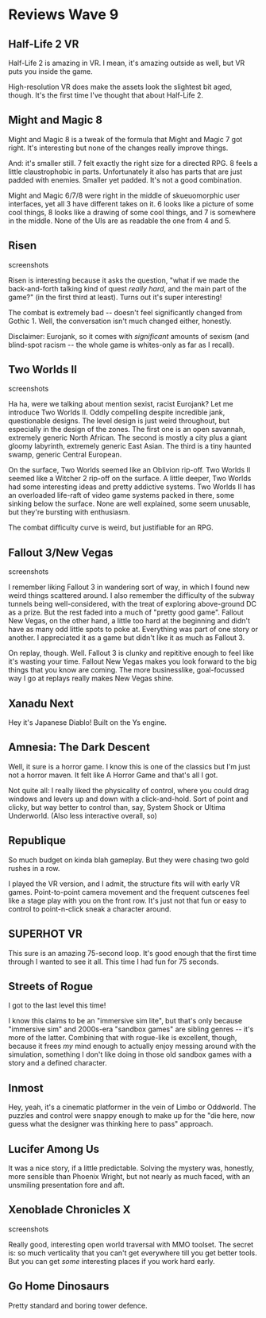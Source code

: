 # Reviews Wave 9
## Half-Life 2 VR
Half-Life 2 is amazing in VR. I mean, it's amazing outside as well, but VR puts you inside the game.

High-resolution VR does make the assets look the slightest bit aged, though. It's the first time I've thought that about Half-Life 2.

## Might and Magic 8
Might and Magic 8 is a tweak of the formula that Might and Magic 7 got right. It's interesting but none of the changes really improve things.

And: it's smaller still. 7 felt exactly the right size for a directed RPG. 8 feels a little claustrophobic in parts.
Unfortunately it also has parts that are just padded with enemies. Smaller yet padded. It's not a good combination.

Might and Magic 6/7/8 were right in the middle of skueuomorphic user interfaces, yet all 3 have different takes on it. 6 looks like a picture of some cool things, 8 looks like a drawing of some cool things, and 7 is somewhere in the middle. None of the UIs are as readable the one from 4 and 5.

## Risen
screenshots

Risen is interesting because it asks the question, "what if we made the back-and-forth talking kind of quest *really hard*, and the main part of the game?" (in the first third at least). Turns out it's super interesting!

The combat is extremely bad -- doesn't feel significantly changed from Gothic 1. Well, the conversation isn't much changed either, honestly.

Disclaimer: Eurojank, so it comes with *significant* amounts of sexism (and blind-spot racism -- the whole game is whites-only as far as I recall).

## Two Worlds II
screenshots

Ha ha, were we talking about mention sexist, racist Eurojank? Let me introduce Two Worlds II. Oddly compelling despite incredible jank, questionable designs. The level design is just weird throughout, but especially in the design of the zones. The first one is an open savannah, extremely generic North African. The second is mostly a city plus a giant gloomy labyrinth, extremely generic East Asian. The third is a tiny haunted swamp, generic Central European.

On the surface, Two Worlds seemed like an Oblivion rip-off. Two Worlds II seemed like a Witcher 2 rip-off on the surface. A little deeper, Two Worlds had some interesting ideas and pretty addictive systems. Two Worlds II has an overloaded life-raft of video game systems packed in there, some sinking below the surface. None are well explained, some seem unusable, but they're bursting with enthusiasm.

The combat difficulty curve is weird, but justifiable for an RPG.

## Fallout 3/New Vegas
screenshots

I remember liking Fallout 3 in wandering sort of way, in which I found new weird things scattered around. I also remember the difficulty of the subway tunnels being well-considered, with the treat of exploring above-ground DC as a prize. But the rest faded into a much of "pretty good game". Fallout New Vegas, on the other hand, a little too hard at the beginning and didn't have as many odd little spots to poke at. Everything was part of one story or another. I appreciated it as a game but didn't like it as much as Fallout 3.

On replay, though. Well. Fallout 3 is clunky and repititive enough to feel like it's wasting your time. Fallout New Vegas makes you look forward to the big things that you know are coming. The more businesslike, goal-focussed way I go at replays really makes New Vegas shine.

## Xanadu Next
Hey it's Japanese Diablo! Built on the Ys engine.

## Amnesia: The Dark Descent
Well, it sure is a horror game. I know this is one of the classics but I'm just not a horror maven. It felt like A Horror Game and that's all I got.

Not quite all: I really liked the physicality of control, where you could drag windows and levers up and down with a click-and-hold. Sort of point and clicky, but way better to control than, say, System Shock or Ultima Underworld. (Also less interactive overall, so)

## Republique
So much budget on kinda blah gameplay. But they were chasing two gold rushes in a row.

I played the VR version, and I admit, the structure fits will with early VR games. Point-to-point camera movement and the frequent cutscenes feel like a stage play with you on the front row. It's just not that fun or easy to control to point-n-click sneak a character around.

## SUPERHOT VR
This sure is an amazing 75-second loop. It's good enough that the first time through I wanted to see it all. This time I had fun for 75 seconds.

## Streets of Rogue
I got to the last level this time!

I know this claims to be an "immersive sim lite", but that's only because "immersive sim" and 2000s-era "sandbox games" are sibling genres -- it's more of the latter. Combining that with rogue-like is excellent, though, because it frees *my* mind enough to actually enjoy messing around with the simulation, something I don't like doing in those old sandbox games with a story and a defined character.

## Inmost
Hey, yeah, it's a cinematic platformer in the vein of Limbo or Oddworld. The puzzles and control were snappy enough to make up for the "die here, now guess what the designer was thinking here to pass" approach.

## Lucifer Among Us
It was a nice story, if a little predictable. Solving the mystery was, honestly, more sensible than Phoenix Wright, but not nearly as much faced, with an unsmiling presentation fore and aft.

## Xenoblade Chronicles X
screenshots

Really good, interesting open world traversal with MMO toolset. The secret is: so much verticality that you can't get everywhere till you get better tools. But you can get *some* interesting places if you work hard early.
## Go Home Dinosaurs
Pretty standard and boring tower defence. 